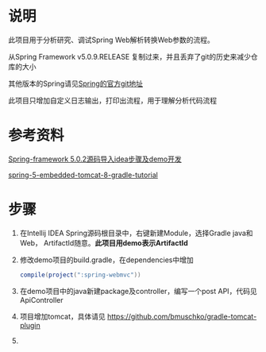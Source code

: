 

# 说明

此项目用于分析研究、调试Spring Web解析转换Web参数的流程。

从Spring Framework v5.0.9.RELEASE 复制过来，并且丢弃了git的历史来减少仓库的大小

其他版本的Spring请见[Spring的官方git地址](https://github.com/spring-projects/spring-framework)

此项目只增加自定义日志输出，打印出流程，用于理解分析代码流程



# 参考资料

[Spring-framework 5.0.2源码导入idea步骤及demo开发](https://zhouxiaowu.coding.me/2018/07/21/Spring-framework-5-0-2%E6%BA%90%E7%A0%81%E5%AF%BC%E5%85%A5idea%E6%AD%A5%E9%AA%A4%E5%8F%8Ademo%E5%BC%80%E5%8F%91/)

[spring-5-embedded-tomcat-8-gradle-tutorial](https://auth0.com/blog/spring-5-embedded-tomcat-8-gradle-tutorial/)

# 步骤

1. 在Intellij IDEA Spring源码根目录中，右键新建Module，选择Gradle java和Web， ArtifactId随意。**此项目用demo表示ArtifactId**

2. 修改demo项目的build.gradle，在dependencies中增加

   ```java
   compile(project(":spring-webmvc"))
   ```

3. 在demo项目中的java新建package及controller，编写一个post API，代码见ApiController
4. 项目增加tomcat，具体请见 https://github.com/bmuschko/gradle-tomcat-plugin
5. 